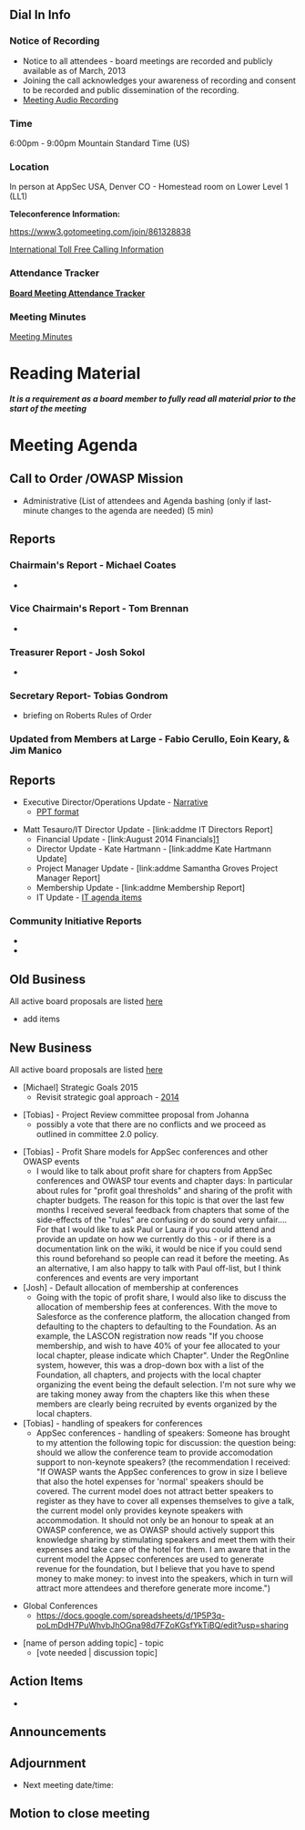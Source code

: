 ## Dial In Info

### Notice of Recording

  - Notice to all attendees - board meetings are recorded and publicly
    available as of March, 2013
  - Joining the call acknowledges your awareness of recording and
    consent to be recorded and public dissemination of the recording.
  - [Meeting Audio
    Recording](https://6e97685ba58960d513fd-9a5cad5a20e11694f60874cbf25347e2.ssl.cf2.rackcdn.com/2014-09-16_OWASP_Board_Meeting.mov)

### Time

6:00pm - 9:00pm Mountain Standard Time (US)

### Location

In person at AppSec USA, Denver CO - Homestead room on Lower Level 1
(LL1)

**Teleconference Information:**

<https://www3.gotomeeting.com/join/861328838>

[International Toll Free Calling
Information](International_Toll_Free_Calling_Information "wikilink")

### Attendance Tracker

**[Board Meeting Attendance
Tracker](https://docs.google.com/a/owasp.org/spreadsheet/ccc?key=0ApZ9zE0hx0LNdG5uRzNYZE8ycDFabnBWNkU4SFpwREE)**

### Meeting Minutes

[Meeting
Minutes](https://docs.google.com/a/owasp.org/document/d/1hLWw3oMsHS7csY7REfd4VydlG3CGn_l9JwiLHSldYo0/edit#)

# Reading Material

***It is a requirement as a board member to fully read all material
prior to the start of the meeting***

# Meeting Agenda

## Call to Order /OWASP Mission

  - Administrative (List of attendees and Agenda bashing (only if
    last-minute changes to the agenda are needed) (5 min)

## Reports

### Chairmain's Report - Michael Coates

  -
### Vice Chairmain's Report - Tom Brennan

  -
### Treasurer Report - Josh Sokol

  -
### Secretary Report- Tobias Gondrom

  - briefing on Roberts Rules of Order

### Updated from Members at Large - Fabio Cerullo, Eoin Keary, & Jim Manico

## Reports

  - Executive Director/Operations Update -
    [Narrative](https://docs.google.com/document/d/1ybRJQrQaZ723ncq8mVfBbF7b6Fa7NtMH4A3ASJWSPyE/edit?usp=sharing)
      - [PPT
        format](https://drive.google.com/file/d/0BxjNZI6rYJRKMlFvVXUwTUpabTA/edit?usp=sharing)

<!-- end list -->

  - Matt Tesauro/IT Director Update - \[link:addme IT Directors Report\]
      - Financial Update - \[link:August 2014
        Financials\][1](https://drive.google.com/file/d/0BxjNZI6rYJRKVS0zalA1anE2Z1E/edit?usp=sharing)
      - Director Update - Kate Hartmann - \[link:addme Kate Hartmann
        Update\]
      - Project Manager Update - \[link:addme Samantha Groves Project
        Manager Report\]
      - Membership Update - \[link:addme Membership Report\]
      - IT Update - [IT agenda
        items](https://docs.google.com/document/d/1RHydWbvBppjfPOnnUW3dPEa3KCKa35JNkiYuGk9pPyI/edit?usp=sharing)

### Community Initiative Reports

  -
  -
## Old Business

All active board proposals are listed
[here](https://drive.google.com/folderview?id=0BxSfMVkfLvslVXdvUFV3NkxucWc&usp=sharing)

  - add items

## New Business

All active board proposals are listed
[here](https://drive.google.com/folderview?id=0BxSfMVkfLvslVXdvUFV3NkxucWc&usp=sharing)

  - \[Michael\] Strategic Goals 2015
      - Revisit strategic goal approach -
        [2014](https://www.owasp.org/index.php/OWASP_Strategic_Goals)

<!-- end list -->

  - \[Tobias\] - Project Review committee proposal from Johanna
      - possibly a vote that there are no conflicts and we proceed as
        outlined in committee 2.0 policy.

<!-- end list -->

  - \[Tobias\] - Profit Share models for AppSec conferences and other
    OWASP events
      - I would like to talk about profit share for chapters from AppSec
        conferences and OWASP tour events and chapter days:
        In particular about rules for "profit goal thresholds" and
        sharing of the profit with chapter budgets.
        The reason for this topic is that over the last few months I
        received several feedback from chapters that some of the
        side-effects of the "rules" are confusing or do sound very
        unfair....
        For that I would like to ask Paul or Laura if you could attend
        and provide an update on how we currently do this - or if there
        is a documentation link on the wiki, it would be nice if you
        could send this round beforehand so people can read it before
        the meeting. As an alternative, I am also happy to talk with
        Paul off-list, but I think conferences and events are very
        important
  - \[Josh\] - Default allocation of membership at conferences
      - Going with the topic of profit share, I would also like to
        discuss the allocation of membership fees at conferences. With
        the move to Salesforce as the conference platform, the
        allocation changed from defaulting to the chapters to defaulting
        to the Foundation. As an example, the LASCON registration now
        reads "If you choose membership, and wish to have 40% of your
        fee allocated to your local chapter, please indicate which
        Chapter". Under the RegOnline system, however, this was a
        drop-down box with a list of the Foundation, all chapters, and
        projects with the local chapter organizing the event being the
        default selection. I'm not sure why we are taking money away
        from the chapters like this when these members are clearly being
        recruited by events organized by the local chapters.
  - \[Tobias\] - handling of speakers for conferences
      - AppSec conferences - handling of speakers: Someone has brought
        to my attention the following topic for discussion:
        the question being:
        should we allow the conference team to provide accomodation
        support to non-keynote speakers?
        (the recommendation I received: "If OWASP wants the AppSec
        conferences to grow in size I believe that also the hotel
        expenses for 'normal' speakers should be covered. The current
        model does not attract better speakers to register as they have
        to cover all expenses themselves to give a talk, the current
        model only provides keynote speakers with accommodation. It
        should not only be an honour to speak at an OWASP conference, we
        as OWASP should actively support this knowledge sharing by
        stimulating speakers and meet them with their expenses and take
        care of the hotel for them. I am aware that in the current model
        the Appsec conferences are used to generate revenue for the
        foundation, but I believe that you have to spend money to make
        money: to invest into the speakers, which in turn will attract
        more attendees and therefore generate more income.")

<!-- end list -->

  - Global Conferences
      - <https://docs.google.com/spreadsheets/d/1P5P3q-poLmDdH7PuWhvbJhOGna98d7FZoKGsfYkTiBQ/edit?usp=sharing>

<!-- end list -->

  - \[name of person adding topic\] - topic
      - \[vote needed | discussion topic\]

## Action Items

  -
## Announcements

## Adjournment

  - Next meeting date/time:

## Motion to close meeting